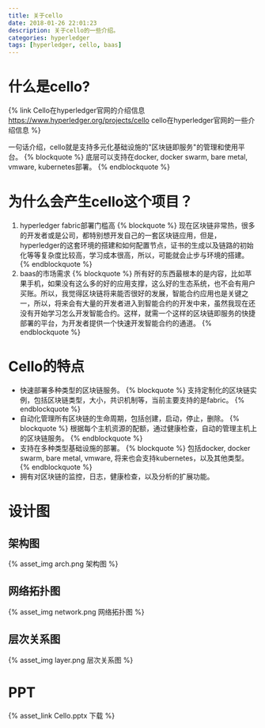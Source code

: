 ```yaml
---
title: 关于cello
date: 2018-01-26 22:01:23
description: 关于cello的一些介绍。
categories: hyperledger
tags: [hyperledger, cello, baas]
---
```


# 什么是cello?

{% link Cello在hyperledger官网的介绍信息 https://www.hyperledger.org/projects/cello cello在hyperledger官网的一些介绍信息 %}

一句话介绍，cello就是支持多元化基础设施的"区块链即服务"的管理和使用平台。
{% blockquote %}
底层可以支持在docker, docker swarm, bare metal, vmware, kubernetes部署。
{% endblockquote %}

<!-- more -->

# 为什么会产生cello这个项目？
1. hyperledger fabric部署门槛高
{% blockquote %}
现在区块链非常热，很多的开发者或是公司，都特别想开发自己的一套区块链应用，但是，hyperledger的这套环境的搭建和如何配置节点，证书的生成以及链路的初始化等等复杂度比较高，学习成本很高，所以，可能就会止步与环境的搭建。
{% endblockquote %}
2. baas的市场需求
{% blockquote %}
所有好的东西最根本的是内容，比如苹果手机，如果没有这么多的好的应用支撑，这么好的生态系统，也不会有用户买账。所以，我觉得区块链将来能否很好的发展，智能合约应用也是关键之一，所以，将来会有大量的开发者进入到智能合约的开发中来，虽然我现在还没有开始学习怎么开发智能合约。这样，就需一个这样的区块链即服务的快捷部署的平台，为开发者提供一个快速开发智能合约的通道。
{% endblockquote %}

# Cello的特点

* 快速部署多种类型的区块链服务。
{% blockquote %}
支持定制化的区块链实例，包括区块链类型，大小，共识机制等，当前主要支持的是fabric。
{% endblockquote %}
* 自动化管理所有区块链的生命周期，包括创建，启动，停止，删除。
{% blockquote %}
根据每个主机资源的配额，通过健康检查，自动的管理主机上的区块链服务。
{% endblockquote %}
* 支持在多种类型基础设施的部署。
{% blockquote %}
包括docker, docker swarm, bare metal, vmware, 将来也会支持kubernetes，以及其他类型。
{% endblockquote %}
* 拥有对区块链的监控，日志，健康检查，以及分析的扩展功能。

# 设计图
## 架构图

{% asset_img arch.png 架构图 %}

## 网络拓扑图

{% asset_img network.png 网络拓扑图 %}

## 层次关系图

{% asset_img layer.png 层次关系图 %}

# PPT

{% asset_link Cello.pptx 下载 %}
